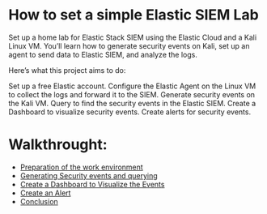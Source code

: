# How to set a simple Elastic SIEM Lab
Set up a home lab for Elastic Stack SIEM using the Elastic Cloud and a Kali Linux VM. You’ll learn how to generate security events on Kali, set up an agent to send data to Elastic SIEM, and analyze the logs.

Here’s what this project aims to do:

Set up a free Elastic account.
Configure the Elastic Agent on the Linux VM to collect the logs and forward it to the SIEM.
Generate security events on the Kali VM.
Query to find the security events in the Elastic SIEM.
Create a Dashboard to visualize security events.
Create alerts for security events.


# Walkthrought:
- [Preparation of the work environment](./Chap1-siem.md)
- [Generating Security events and querying](./Chap2-siem.md)
- [Create a Dashboard to Visualize the Events](./Chap3-siem.md)
- [Create an Alert](./Chap4-siem.md)
- [Conclusion](./Chap5-siem.md)
